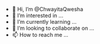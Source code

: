 - 👋 Hi, I’m @ChwayitaQwesha
- 👀 I’m interested in ...
- 🌱 I’m currently learning ...
- 💞️ I’m looking to collaborate on ...
- 📫 How to reach me ...

<!---
ChwayitaQwesha/ChwayitaQwesha is a ✨ special ✨ repository because its `README.md` (this file) appears on your GitHub profile.
You can click the Preview link to take a look at your changes.
--->

